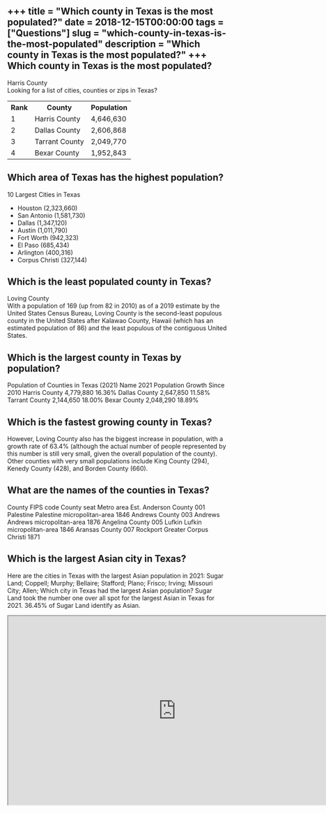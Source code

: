 +++
title = "Which county in Texas is the most populated?"
date = 2018-12-15T00:00:00
tags = ["Questions"]
slug = "which-county-in-texas-is-the-most-populated"
description = "Which county in Texas is the most populated?"
+++
Which county in Texas is the most populated?
--------------------------------------------

Harris County  
Looking for a list of cities, counties or zips in Texas?

<table><tr><th>Rank</th><th>County</th><th>Population</th></tr><tr><td>1</td><td>Harris County</td><td>4,646,630</td></tr><tr><td>2</td><td>Dallas County</td><td>2,606,868</td></tr><tr><td>3</td><td>Tarrant County</td><td>2,049,770</td></tr><tr><td>4</td><td>Bexar County</td><td>1,952,843</td></tr></table>

Which area of Texas has the highest population?
-----------------------------------------------

10 Largest Cities in Texas

- Houston (2,323,660)
- San Antonio (1,581,730)
- Dallas (1,347,120)
- Austin (1,011,790)
- Fort Worth (942,323)
- El Paso (685,434)
- Arlington (400,316)
- Corpus Christi (327,144)

Which is the least populated county in Texas?
---------------------------------------------

Loving County  
With a population of 169 (up from 82 in 2010) as of a 2019 estimate by the United States Census Bureau, Loving County is the second-least populous county in the United States after Kalawao County, Hawaii (which has an estimated population of 86) and the least populous of the contiguous United States.

Which is the largest county in Texas by population?
---------------------------------------------------

Population of Counties in Texas (2021) Name 2021 Population Growth Since 2010 Harris County 4,779,880 16.36% Dallas County 2,647,850 11.58% Tarrant County 2,144,650 18.00% Bexar County 2,048,290 18.89%

Which is the fastest growing county in Texas?
---------------------------------------------

However, Loving County also has the biggest increase in population, with a growth rate of 63.4% (although the actual number of people represented by this number is still very small, given the overall population of the county). Other counties with very small populations include King County (294), Kenedy County (428), and Borden County (660).

What are the names of the counties in Texas?
--------------------------------------------

 County FIPS code County seat Metro area Est. Anderson County 001 Palestine Palestine micropolitan-area 1846 Andrews County 003 Andrews Andrews micropolitan-area 1876 Angelina County 005 Lufkin Lufkin micropolitan-area 1846 Aransas County 007 Rockport Greater Corpus Christi 1871

Which is the largest Asian city in Texas?
-----------------------------------------

Here are the cities in Texas with the largest Asian population in 2021: Sugar Land; Coppell; Murphy; Bellaire; Stafford; Plano; Frisco; Irving; Missouri City; Allen; Which city in Texas had the largest Asian population? Sugar Land took the number one over all spot for the largest Asian in Texas for 2021. 36.45% of Sugar Land identify as Asian.

<iframe allow="accelerometer; autoplay; clipboard-write; encrypted-media; gyroscope; picture-in-picture" allowfullscreen="" class="__youtube_prefs__  epyt-is-override  no-lazyload" data-no-lazy="1" data-origheight="433" data-origwidth="770" data-skipgform_ajax_framebjll="" height="433" id="_ytid_61579" loading="lazy" src="https://www.youtube.com/embed/PWYIv0ePb98?enablejsapi=1&autoplay=0&cc_load_policy=0&cc_lang_pref=&iv_load_policy=1&loop=0&modestbranding=0&rel=1&fs=1&playsinline=0&autohide=2&theme=dark&color=red&controls=1&" title="YouTube player" width="770"></iframe>